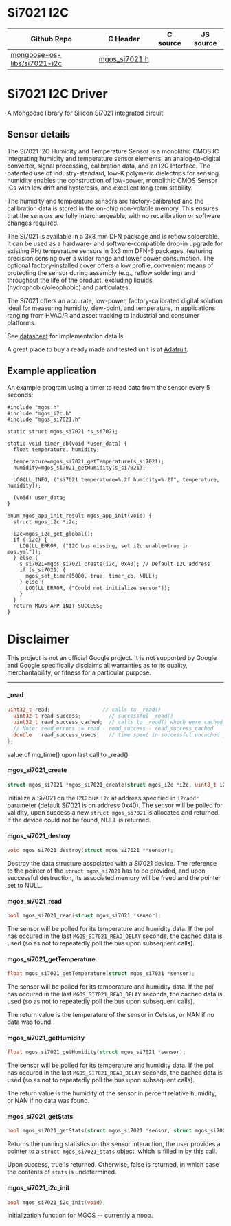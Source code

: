 # Si7021 I2C
| Github Repo | C Header | C source  | JS source |
| ----------- | -------- | --------  | ----------------- |
| [mongoose-os-libs/si7021-i2c](https://github.com/mongoose-os-libs/si7021-i2c) | [mgos_si7021.h](https://github.com/mongoose-os-libs/si7021-i2c/tree/master/include/mgos_si7021.h) | &nbsp;  | &nbsp;         |

# Si7021 I2C Driver

A Mongoose library for Silicon Si7021 integrated circuit.

## Sensor details

The Si7021 I2C Humidity and Temperature Sensor is a monolithic CMOS IC
integrating humidity and temperature sensor elements, an analog-to-digital
converter, signal processing, calibration data, and an I2C Interface. The patented
use of industry-standard, low-K polymeric dielectrics for sensing humidity enables
the construction of low-power, monolithic CMOS Sensor ICs with low drift and
hysteresis, and excellent long term stability.

The humidity and temperature sensors are factory-calibrated and the calibration
data is stored in the on-chip non-volatile memory. This ensures that the sensors
are fully interchangeable, with no recalibration or software changes required.

The Si7021 is available in a 3x3 mm DFN package and is reflow solderable. It can
be used as a hardware- and software-compatible drop-in upgrade for existing RH/
temperature sensors in 3x3 mm DFN-6 packages, featuring precision sensing
over a wider range and lower power consumption. The optional factory-installed
cover offers a low profile, convenient means of protecting the sensor during
assembly (e.g., reflow soldering) and throughout the life of the product, excluding
liquids (hydrophobic/oleophobic) and particulates.

The Si7021 offers an accurate, low-power, factory-calibrated digital solution ideal
for measuring humidity, dew-point, and temperature, in applications ranging from
HVAC/R and asset tracking to industrial and consumer platforms.

See [datasheet](https://www.silabs.com/documents/public/data-sheets/Si7021-A20.pdf)
for implementation details.

A great place to buy a ready made and tested unit is at [Adafruit](https://learn.adafruit.com/adafruit-si7021-temperature-plus-humidity-sensor).

## Example application

An example program using a timer to read data from the sensor every 5 seconds:

```
#include "mgos.h"
#include "mgos_i2c.h"
#include "mgos_si7021.h"

static struct mgos_si7021 *s_si7021;

static void timer_cb(void *user_data) {
  float temperature, humidity;

  temperature=mgos_si7021_getTemperature(s_si7021);
  humidity=mgos_si7021_getHumidity(s_si7021);

  LOG(LL_INFO, ("si7021 temperature=%.2f humidity=%.2f", temperature, humidity));

  (void) user_data;
}

enum mgos_app_init_result mgos_app_init(void) {
  struct mgos_i2c *i2c;

  i2c=mgos_i2c_get_global();
  if (!i2c) {
    LOG(LL_ERROR, ("I2C bus missing, set i2c.enable=true in mos.yml"));
  } else {
    s_si7021=mgos_si7021_create(i2c, 0x40); // Default I2C address
    if (s_si7021) {
      mgos_set_timer(5000, true, timer_cb, NULL);
    } else {
      LOG(LL_ERROR, ("Could not initialize sensor"));
    }
  }
  return MGOS_APP_INIT_SUCCESS;
}
```

# Disclaimer

This project is not an official Google project. It is not supported by Google
and Google specifically disclaims all warranties as to its quality,
merchantability, or fitness for a particular purpose.


 ----- 
#### _read

```c
uint32_t read;                 // calls to _read()
  uint32_t read_success;         // successful _read()
  uint32_t read_success_cached;  // calls to _read() which were cached
  // Note: read_errors := read - read_success - read_success_cached
  double   read_success_usecs;   // time spent in successful uncached _read()
};
```
value of mg_time() upon last call to _read()
#### mgos_si7021_create

```c
struct mgos_si7021 *mgos_si7021_create(struct mgos_i2c *i2c, uint8_t i2caddr);
```

Initialize a Si7021 on the I2C bus `i2c` at address specified in `i2caddr`
parameter (default Si7021 is on address 0x40). The sensor will be polled for
validity, upon success a new `struct mgos_si7021` is allocated and
returned. If the device could not be found, NULL is returned.
 
#### mgos_si7021_destroy

```c
void mgos_si7021_destroy(struct mgos_si7021 **sensor);
```

Destroy the data structure associated with a Si7021 device. The reference
to the pointer of the `struct mgos_si7021` has to be provided, and upon
successful destruction, its associated memory will be freed and the pointer
set to NULL.
 
#### mgos_si7021_read

```c
bool mgos_si7021_read(struct mgos_si7021 *sensor);
```

The sensor will be polled for its temperature and humidity data. If the poll
has occured in the last `MGOS_SI7021_READ_DELAY` seconds, the cached data is
used (so as not to repeatedly poll the bus upon subsequent calls).
 
#### mgos_si7021_getTemperature

```c
float mgos_si7021_getTemperature(struct mgos_si7021 *sensor);
```

The sensor will be polled for its temperature and humidity data. If the poll
has occured in the last `MGOS_SI7021_READ_DELAY` seconds, the cached data is
used (so as not to repeatedly poll the bus upon subsequent calls).

The return value is the temperature of the sensor in Celsius, or NAN if no
data was found.
 
#### mgos_si7021_getHumidity

```c
float mgos_si7021_getHumidity(struct mgos_si7021 *sensor);
```

The sensor will be polled for its temperature and humidity data. If the poll
has occured in the last `MGOS_SI7021_READ_DELAY` seconds, the cached data is
used (so as not to repeatedly poll the bus upon subsequent calls).

The return value is the humidity of the sensor in percent relative humidity,
or NAN if no data was found.
 
#### mgos_si7021_getStats

```c
bool mgos_si7021_getStats(struct mgos_si7021 *sensor, struct mgos_si7021_stats *stats);
```

Returns the running statistics on the sensor interaction, the user provides
a pointer to a `struct mgos_si7021_stats` object, which is filled in by this
call.

Upon success, true is returned. Otherwise, false is returned, in which case
the contents of `stats` is undetermined.
 
#### mgos_si7021_i2c_init

```c
bool mgos_si7021_i2c_init(void);
```

Initialization function for MGOS -- currently a noop.
 
